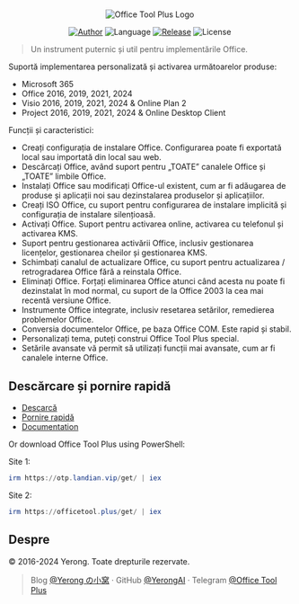 #

<p align="center">
<img alt="Office Tool Plus Logo" src="https://otp.landian.vip/static/images/logo.webp"/>
</p>

<p align="center">
<a href="https://www.coolhub.top/" target="_blank"><img alt="Author" src="https://img.shields.io/badge/Author-Yerong-blue?style=flat-square"/></a>
<img alt="Language" src="https://img.shields.io/badge/Language-C%23-green?style=flat-square"/>
<a href="https://otp.landian.vip/" target="_blank"><img alt="Release" src="https://img.shields.io/github/v/release/YerongAI/Office-Tool?style=flat-square"/></a>
<img alt="License" src="https://img.shields.io/github/license/YerongAI/Office-Tool?style=flat-square"/>
</p>

> Un instrument puternic și util pentru implementările Office.

Suportă implementarea personalizată și activarea următoarelor produse:

- Microsoft 365
- Office 2016, 2019, 2021, 2024
- Visio 2016, 2019, 2021, 2024 & Online Plan 2
- Project 2016, 2019, 2021, 2024 & Online Desktop Client

Funcții și caracteristici:

- Creați configurația de instalare Office. Configurarea poate fi exportată local sau importată din local sau web.
- Descărcați Office, având suport pentru „TOATE” canalele Office și „TOATE” limbile Office.
- Instalați Office sau modificați Office-ul existent, cum ar fi adăugarea de produse și aplicații noi sau dezinstalarea produselor și aplicațiilor.
- Creați ISO Office, cu suport pentru configurarea de instalare implicită și configurația de instalare silențioasă.
- Activați Office. Suport pentru activarea online, activarea cu telefonul și activarea KMS.
- Suport pentru gestionarea activării Office, inclusiv gestionarea licențelor, gestionarea cheilor și gestionarea KMS.
- Schimbați canalul de actualizare Office, cu suport pentru actualizarea / retrogradarea Office fără a reinstala Office.
- Eliminați Office. Forțați eliminarea Office atunci când acesta nu poate fi dezinstalat în mod normal, cu suport de la Office 2003 la cea mai recentă versiune Office.
- Instrumente Office integrate, inclusiv resetarea setărilor, remedierea problemelor Office.
- Conversia documentelor Office, pe baza Office COM. Este rapid și stabil.
- Personalizați tema, puteți construi Office Tool Plus special.
- Setările avansate vă permit să utilizați funcții mai avansate, cum ar fi canalele interne Office.

## Descărcare și pornire rapidă

- [Descarcă](https://otp.landian.vip/download.html)
- [Pornire rapidă](https://github.com/YerongAI/Office-Tool/wiki)
- [Documentation](https://otp.landian.vip/help/)

Or download Office Tool Plus using PowerShell:

Site 1:

```powershell
irm https://otp.landian.vip/get/ | iex
```

Site 2:

```powershell
irm https://officetool.plus/get/ | iex
```

## Despre

© 2016-2024 Yerong. Toate drepturile rezervate.

> Blog [@Yerong の小窝](https://www.coolhub.top/) · GitHub [@YerongAI](https://github.com/YerongAI) · Telegram [@Office Tool Plus](https://t.me/s/otp_channel)
